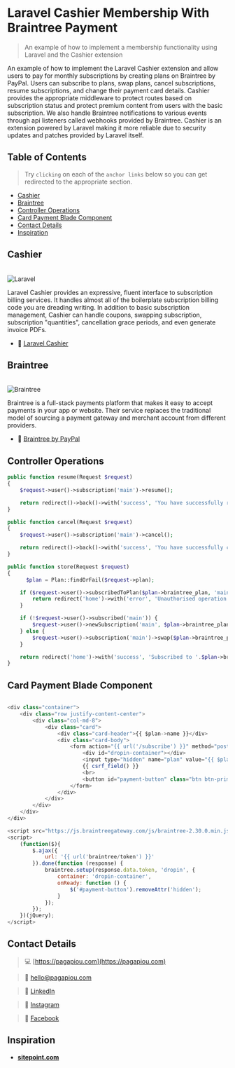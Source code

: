 # Laravel Cashier Membership With Braintree Payment

> An example of how to implement a membership functionality using Laravel and the Cashier extension 

An example of how to implement the Laravel Cashier extension and allow users to pay for monthly subscriptions by creating plans on Braintree by PayPal. Users can subscribe to plans, swap plans, cancel subscriptions, resume subscriptions, and change their payment card details. Cashier provides the appropriate middleware to protect routes based on subscription status and protect premium content from users with the basic subscription. We also handle Braintree notifications to various events through api listeners called webhooks provided by Braintree. Cashier is an extension powered by Laravel making it more reliable due to security updates and patches provided by Laravel itself.


## Table of Contents


> Try `clicking` on each of the `anchor links` below so you can get redirected to the appropriate section.

- [Cashier](#cashier)
- [Braintree](#braintree)
- [Controller Operations](#controller-operations)
- [Card Payment Blade Component](#card-payment-blade-component)
- [Contact Details](#contact-details)
- [Inspiration](#inspiration)


## Cashier


<br/>
<img src="https://laravel.com/img/logomark.min.svg" title="Laravel" alt="Laravel">

Laravel Cashier provides an expressive, fluent interface to subscription billing services. It handles almost all of the boilerplate subscription billing code you are dreading writing. In addition to basic subscription management, Cashier can handle coupons, swapping subscription, subscription "quantities", cancellation grace periods, and even generate invoice PDFs.

- :link: [Laravel Cashier](https://laravel.com/docs/7.x/billing)


## Braintree


<br/>
<img src="https://pagapiou.com/images/Braintree.png" title="Braintree" alt="Braintree">

Braintree is a full-stack payments platform that makes it easy to accept payments in your app or website. Their service replaces the traditional model of sourcing a payment gateway and merchant account from different providers.

- :link: [Braintree by PayPal](https://www.braintreepayments.com/gr)


## Controller Operations


```php
public function resume(Request $request)
{
    $request->user()->subscription('main')->resume();

    return redirect()->back()->with('success', 'You have successfully resumed your subscription');
}

public function cancel(Request $request)
{
    $request->user()->subscription('main')->cancel();

    return redirect()->back()->with('success', 'You have successfully cancelled your subscription');
}

public function store(Request $request)
{
      $plan = Plan::findOrFail($request->plan);

	if ($request->user()->subscribedToPlan($plan->braintree_plan, 'main')) {
	    return redirect('home')->with('error', 'Unauthorised operation');
	}

	if (!$request->user()->subscribed('main')) {
        $request->user()->newSubscription('main', $plan->braintree_plan)->create($request->payment_method_nonce);
    } else {
        $request->user()->subscription('main')->swap($plan->braintree_plan);
    }

    return redirect('home')->with('success', 'Subscribed to '.$plan->braintree_plan.' successfully');
}
```


## Card Payment Blade Component


```javascript

<div class="container">
    <div class="row justify-content-center">
        <div class="col-md-8">
            <div class="card">
                <div class="card-header">{{ $plan->name }}</div>
                <div class="card-body">
                    <form action="{{ url('/subscribe') }}" method="post">
                        <div id="dropin-container"></div>
                        <input type="hidden" name="plan" value="{{ $plan->id }}">
                        {{ csrf_field() }}
                        <br>
                        <button id="payment-button" class="btn btn-primary btn-flat" hidden type="submit">Pay now</button>
                    </form>
                </div>
            </div>
        </div>
    </div>
</div>

<script src="https://js.braintreegateway.com/js/braintree-2.30.0.min.js"></script>
<script>
    (function($){
        $.ajax({
            url: '{{ url('braintree/token') }}'
        }).done(function (response) {
            braintree.setup(response.data.token, 'dropin', {
                container: 'dropin-container',
                onReady: function () {
                    $('#payment-button').removeAttr('hidden');
                }
            });
        });
    })(jQuery); 
</script>
```


## Contact Details


> :computer: [https://pagapiou.com](https://pagapiou.com)

> :email: [hello@pagapiou.com](mailto:hello@pagapiou.com)

> :iphone: [LinkedIn](https://www.linkedin.com/in/agapiou/)

> :iphone: [Instagram](https://www.instagram.com/panos_agapiou/)

> :iphone: [Facebook](https://www.facebook.com/panagiotis.agapiou)


## Inspiration


- **[sitepoint.com](https://www.sitepoint.com/laravel-and-braintree-sitting-in-a-tree/)**
